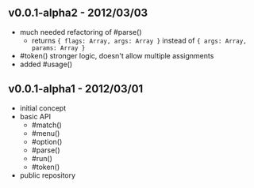 ## v0.0.1-alpha2 - 2012/03/03

* much needed refactoring of #parse()
  * returns `{ flags: Array, args: Array }` instead of `{ args: Array, params: Array }`
* #token() stronger logic, doesn't allow multiple assignments
* added #usage()

## v0.0.1-alpha1 - 2012/03/01

* initial concept
* basic API
  * #match()
  * #menu()
  * #option()
  * #parse()
  * #run()
  * #token()
* public repository

